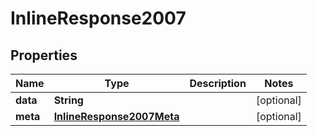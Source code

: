 

# InlineResponse2007

## Properties

Name | Type | Description | Notes
------------ | ------------- | ------------- | -------------
**data** | **String** |  |  [optional]
**meta** | [**InlineResponse2007Meta**](InlineResponse2007Meta.md) |  |  [optional]



